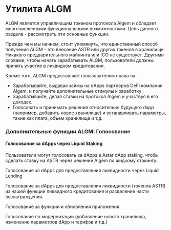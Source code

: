 # Утилита ALGM

ALGM является управляющим токеном протокола Algem и обладает многочисленными функциональными возможностями. Цель данного раздела - рассмотреть эти основные функции.

Прежде чем мы начнем, стоит упомянуть, что единственный способ получения ALGM - это внесение ASTR или других токенов в хранилище. Никакого предварительного майнинга или ICO не существует. Другими словами, чтобы начать зарабатывать ALGM, пользователи должны принять участие в ликвидном кредитовании.

Кроме того, ALGM предоставляет пользователям права на:

* Зарабатывайте, выдавая займы на dApps партнеров DeFi компании Algem, и получайте дополнительные стимулы к заработку
* Зарабатывайте, делая ставки на протокол Algem и участвуя в его доходах.
* Голосовать и принимать решения относительно будущего dapp (например, добавить новое хранилище) и устанавливать параметры, такие как плата, объем хранилища и т.д.

### Дополнительные функции ALGM: Голосование

#### Голосование за dApps через Liquid Staking&#x20;

Пользователи могут голосовать за dApps в Astar dApp staking, чтобы сделать ставку на ASTR через решение Algem по жидкому стакингу.

Голосование за dApps для предоставления ликвидности через Liquid Lending

Голосование за dApps для предоставления ликвидности (токенов ASTR) из нашей функции ликвидного кредитования и разделение части вознаграждения.

Голосование за функции и обновления приложения

Голосование по модернизации (добавление нового хранилища, изменение параметров dApp и тарифов и т.д.)
